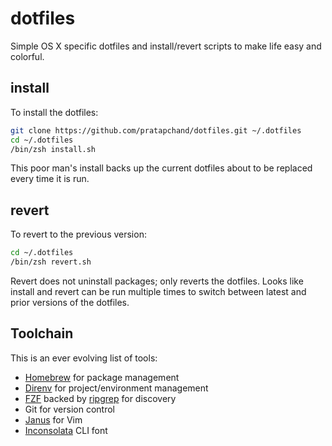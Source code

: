 # dotfiles
Simple OS X specific dotfiles and install/revert scripts to make life easy and colorful.
## install
To install the dotfiles:
```sh
git clone https://github.com/pratapchand/dotfiles.git ~/.dotfiles
cd ~/.dotfiles
/bin/zsh install.sh
```
This poor man's install backs up the current dotfiles about to be
replaced every time it is run.

## revert
To revert to the previous version:
```sh
cd ~/.dotfiles
/bin/zsh revert.sh
```
Revert does not uninstall packages; only reverts the dotfiles. Looks
like install and revert can be run multiple times to switch between
latest and prior versions of the dotfiles.

## Toolchain
This is an ever evolving list of tools:
* [Homebrew](https://brew.sh/) for package management
* [Direnv](https://direnv.net/) for project/environment management
* [FZF](https://github.com/junegunn/fzf) backed by [ripgrep](https://github.com/BurntSushi/ripgrep) for discovery
* Git for version control
* [Janus](https://github.com/carlhuda/janus/) for Vim
* [Inconsolata](http://www.levien.com/type/myfonts/inconsolata.html) CLI
  font
